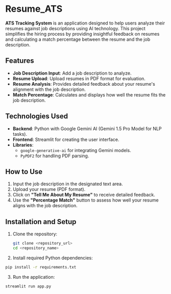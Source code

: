 # Resume_ATS

**ATS Tracking System** is an application designed to help users analyze their resumes against job descriptions using AI technology. This project simplifies the hiring process by providing insightful feedback on resumes and calculating a match percentage between the resume and the job description.

## Features

- **Job Description Input**: Add a job description to analyze.
- **Resume Upload**: Upload resumes in PDF format for evaluation.
- **Resume Analysis**: Provides detailed feedback about your resume's alignment with the job description.
- **Match Percentage**: Calculates and displays how well the resume fits the job description.

## Technologies Used

- **Backend**: Python with Google Gemini AI (Gemini 1.5 Pro Model for NLP tasks).
- **Frontend**: Streamlit for creating the user interface.
- **Libraries**: 
  - `google-generative-ai` for integrating Gemini models.
  - `PyPDF2` for handling PDF parsing.

## How to Use

1. Input the job description in the designated text area.
2. Upload your resume (PDF format).
3. Click on **"Tell Me About My Resume"** to receive detailed feedback.
4. Use the **"Percentage Match"** button to assess how well your resume aligns with the job description.

## Installation and Setup

1. Clone the repository:
   ```bash
   git clone <repository_url>
   cd <repository_name>
   ```
   
2. Install required Python dependencies:
  ```bash
  pip install -r requirements.txt
  ```

3. Run the application:
  ```bash
  streamlit run app.py
  ```
